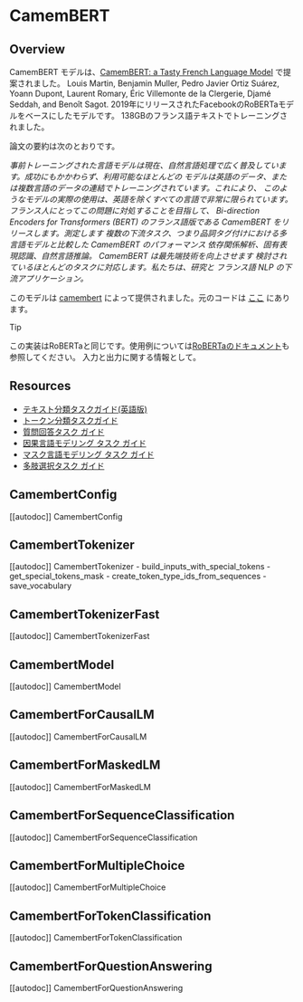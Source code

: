 <!--Copyright 2020 The HuggingFace Team. All rights reserved.

Licensed under the Apache License, Version 2.0 (the "License"); you may not use this file except in compliance with
the License. You may obtain a copy of the License at

http://www.apache.org/licenses/LICENSE-2.0

Unless required by applicable law or agreed to in writing, software distributed under the License is distributed on
an "AS IS" BASIS, WITHOUT WARRANTIES OR CONDITIONS OF ANY KIND, either express or implied. See the License for the
specific language governing permissions and limitations under the License.

⚠️ Note that this file is in Markdown but contain specific syntax for our doc-builder (similar to MDX) that may not be
rendered properly in your Markdown viewer.

-->

# CamemBERT

## Overview

CamemBERT モデルは、[CamemBERT: a Tasty French Language Model](https://huggingface.co/papers/1911.03894) で提案されました。
Louis Martin, Benjamin Muller, Pedro Javier Ortiz Suárez, Yoann Dupont, Laurent Romary, Éric Villemonte de la
Clergerie, Djamé Seddah, and Benoît Sagot. 2019年にリリースされたFacebookのRoBERTaモデルをベースにしたモデルです。
138GBのフランス語テキストでトレーニングされました。

論文の要約は次のとおりです。

*事前トレーニングされた言語モデルは現在、自然言語処理で広く普及しています。成功にもかかわらず、利用可能なほとんどの
モデルは英語のデータ、または複数言語のデータの連結でトレーニングされています。これにより、
このようなモデルの実際の使用は、英語を除くすべての言語で非常に限られています。フランス人にとってこの問題に対処することを目指して、
Bi-direction Encoders for Transformers (BERT) のフランス語版である CamemBERT をリリースします。測定します
複数の下流タスク、つまり品詞タグ付けにおける多言語モデルと比較した CamemBERT のパフォーマンス
依存関係解析、固有表現認識、自然言語推論。 CamemBERT は最先端技術を向上させます
検討されているほとんどのタスクに対応します。私たちは、研究と
フランス語 NLP の下流アプリケーション。*

このモデルは [camembert](https://huggingface.co/camembert) によって提供されました。元のコードは [ここ](https://camembert-model.fr/) にあります。


> [!TIP]
> この実装はRoBERTaと同じです。使用例については[RoBERTaのドキュメント](roberta)も参照してください。
> 入力と出力に関する情報として。

## Resources

- [テキスト分類タスクガイド(英語版)](../../en/tasks/sequence_classification)
- [トークン分類タスクガイド](../tasks/token_classification)
- [質問回答タスク ガイド](../tasks/question_answering)
- [因果言語モデリング タスク ガイド](../tasks/language_modeling)
- [マスク言語モデリング タスク ガイド](../tasks/masked_language_modeling)
- [多肢選択タスク ガイド](../tasks/multiple_choice)

## CamembertConfig

[[autodoc]] CamembertConfig

## CamembertTokenizer

[[autodoc]] CamembertTokenizer
    - build_inputs_with_special_tokens
    - get_special_tokens_mask
    - create_token_type_ids_from_sequences
    - save_vocabulary

## CamembertTokenizerFast

[[autodoc]] CamembertTokenizerFast


## CamembertModel

[[autodoc]] CamembertModel

## CamembertForCausalLM

[[autodoc]] CamembertForCausalLM

## CamembertForMaskedLM

[[autodoc]] CamembertForMaskedLM

## CamembertForSequenceClassification

[[autodoc]] CamembertForSequenceClassification

## CamembertForMultipleChoice

[[autodoc]] CamembertForMultipleChoice

## CamembertForTokenClassification

[[autodoc]] CamembertForTokenClassification

## CamembertForQuestionAnswering

[[autodoc]] CamembertForQuestionAnswering

